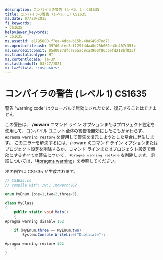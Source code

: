 ```yaml
---
description: コンパイラの警告 (レベル 1) CS1635
title: コンパイラの警告 (レベル 1) CS1635
ms.date: 07/20/2015
f1_keywords:
- CS1635
helpviewer_keywords:
- CS1635
ms.assetid: e1795880-f7ea-4dca-b15b-4ba549d7ed78
ms.openlocfilehash: 397d0afec5af129fddaa0d25b061ea3c407c351c
ms.sourcegitcommit: 05d0087dfca85aac9ca2960f86c5efd218bf833f
ms.translationtype: HT
ms.contentlocale: ja-JP
ms.lasthandoff: 03/27/2021
ms.locfileid: "105636975"
---
```

# <a name="compiler-warning-level-1-cs1635"></a>コンパイラの警告 (レベル 1) CS1635

警告 'warning code' はグローバルで無効にされたため、復元することはできません  
  
 この警告は、 **/nowarn** コマンド ライン オプションまたはプロジェクト設定を使用して、コンパイル ユニット全体の警告を無効にしたにもかかわらず、 `#pragma warning restore` を使用して警告を復元しようとした場合に発生します。 このエラーを解決するには、/nowarn のコマンド ライン オプションまたはプロジェクト設定を削除するか、コマンド ラインまたはプロジェクト設定で無効にするすべての警告について、 `#pragma warning restore` を削除します。 詳細については、「[#pragma warning](../language-reference/preprocessor-directives.md#pragma-warning)」を参照してください。  
  
 次の例では CS1635 が生成されます。  
  
```csharp  
// CS1635.cs  
// compile with: /w:1 /nowarn:162  
  
enum MyEnum {one=1,two=2,three=3};  
  
class MyClass  
{  
    public static void Main()  
    {  
#pragma warning disable 162  
  
    if (MyEnum.three == MyEnum.two)  
        System.Console.WriteLine("Duplicate");  
  
#pragma warning restore 162  
    }  
}  
```
